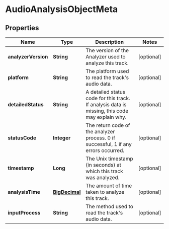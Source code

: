 # AudioAnalysisObjectMeta

## Properties
Name | Type | Description | Notes
------------ | ------------- | ------------- | -------------
**analyzerVersion** | **String** | The version of the Analyzer used to analyze this track. |  [optional]
**platform** | **String** | The platform used to read the track&#x27;s audio data. |  [optional]
**detailedStatus** | **String** | A detailed status code for this track. If analysis data is missing, this code may explain why. |  [optional]
**statusCode** | **Integer** | The return code of the analyzer process. 0 if successful, 1 if any errors occurred. |  [optional]
**timestamp** | **Long** | The Unix timestamp (in seconds) at which this track was analyzed. |  [optional]
**analysisTime** | [**BigDecimal**](BigDecimal.md) | The amount of time taken to analyze this track. |  [optional]
**inputProcess** | **String** | The method used to read the track&#x27;s audio data. |  [optional]

